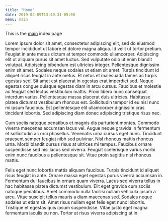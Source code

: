 ```yaml
---
title: "Home"
date: 2019-02-09T13:40:31-05:00
menu: main
---
```


<div class="wrapper">
    <p>This is the <a href="#">main</a> index page</p>
    <p>Lorem ipsum dolor sit amet, consectetur adipiscing elit, sed do eiusmod tempor incididunt ut labore et dolore magna aliqua. Id velit ut tortor pretium. Feugiat in ante metus dictum at tempor commodo ullamcorper. Adipiscing elit ut aliquam purus sit amet luctus. Sed vulputate odio ut enim blandit volutpat. Adipiscing bibendum est ultricies integer. Pellentesque dignissim enim sit amet. Sodales neque sodales ut etiam sit amet. Turpis tincidunt id aliquet risus feugiat in ante metus. Et netus et malesuada fames ac turpis egestas sed. Sit amet est placerat in egestas erat imperdiet sed. Neque egestas congue quisque egestas diam in arcu cursus. Faucibus et molestie ac feugiat sed lectus vestibulum mattis. Proin libero nunc consequat interdum varius. Pellentesque massa placerat duis ultricies. Habitasse platea dictumst vestibulum rhoncus est. Sollicitudin tempor id eu nisl nunc mi ipsum faucibus. Est pellentesque elit ullamcorper dignissim cras tincidunt lobortis. Sed adipiscing diam donec adipiscing tristique risus nec.</p>
    <p>Cum sociis natoque penatibus et magnis dis parturient montes. Commodo viverra maecenas accumsan lacus vel. Augue neque gravida in fermentum et sollicitudin ac orci phasellus. Venenatis urna cursus eget nunc. Tincidunt praesent semper feugiat nibh sed pulvinar. Nisl rhoncus mattis rhoncus urna. Morbi blandit cursus risus at ultrices mi tempus. Faucibus ornare suspendisse sed nisi lacus sed viverra. Feugiat scelerisque varius morbi enim nunc faucibus a pellentesque sit. Vitae proin sagittis nisl rhoncus mattis.</p>
    <p>Felis eget nunc lobortis mattis aliquam faucibus. Turpis tincidunt id aliquet risus feugiat in ante. Ornare massa eget egestas purus viverra accumsan in. Fermentum dui faucibus in ornare quam viverra. Lacus sed viverra tellus in hac habitasse platea dictumst vestibulum. Elit eget gravida cum sociis natoque penatibus. Amet commodo nulla facilisi nullam vehicula ipsum a arcu. Vitae suscipit tellus mauris a diam maecenas sed. Sodales neque sodales ut etiam sit. Amet risus nullam eget felis eget nunc lobortis. Tristique et egestas quis ipsum suspendisse. Vitae justo eget magna fermentum iaculis eu non. Tortor at risus viverra adipiscing at in.</p>
</div>